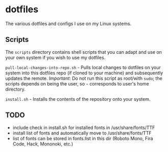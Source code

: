 # dotfiles

The various dotfiles and configs I use on my Linux systems.

## Scripts

The `scripts` directory contains shell scripts that you can adapt and use on your own system if you wish to use my dotfiles.

`pull-local-changes-into-repo.sh` - Pulls local changes to dotfiles on your system into this dotfiles repo (if cloned to your machine) and subsequently updates the remote.
_Important_: Do not run this script as root/with `sudo`; the scripts depends on being the user, so `~` corresponds to user's home directory.

`install.sh` - Installs the contents of the repository onto your system.

## TODO

- include check in install.sh for installed fonts in /usr/share/fonts/TTF
- install list of fonts and automatically move to /usr/share/fonts/TTF
- list of fonts can be stored in fonts.list in this dir (Roboto Mono, Fira Code, Hack, Mononoki, etc.)
